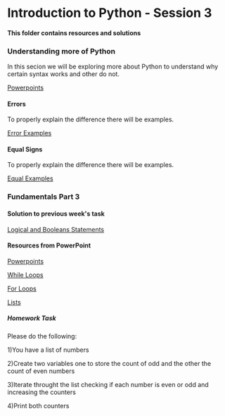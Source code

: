 # Introduction to Python - Session 3
#### This folder contains resources and solutions 

### Understanding more of Python
In this secion we will be exploring more about Python to understand why certain syntax works and other do not.

[Powerpoints](https://github.com/KeaganKozlowski/python-course/blob/main/Session%203/PowerPoints/Slides.md)
#### Errors
To properly explain the difference there will be examples.

[Error Examples](https://github.com/KeaganKozlowski/python-course/blob/main/Session%203/Types%20of%20Errors/Errors.md)
#### Equal Signs
To properly explain the difference there will be examples.

[Equal Examples](https://github.com/KeaganKozlowski/python-course/tree/main/Session%203/Equals%20Signs)
### Fundamentals Part 3
#### Solution to previous week's task
[Logical and Booleans Statements](https://github.com/KeaganKozlowski/python-course/blob/main/Session%203/Session%202%20-%20Logical%20%2B%20Boolean.py)
#### Resources from PowerPoint
[Powerpoints](https://github.com/KeaganKozlowski/python-course/tree/main/Session%203/PowerPoints/Slides.md)

[While Loops](https://github.com/KeaganKozlowski/python-course/blob/main/Session%203/PowerPoints/While%20Loop%20Examples/While%20loops.md)

[For Loops](https://github.com/KeaganKozlowski/python-course/blob/main/Session%203/PowerPoints/For%20Loop%20Examples/For%20loops.md)

[Lists](https://github.com/KeaganKozlowski/python-course/blob/main/Session%203/PowerPoints/List%20Example/Lists.md)
##### Homework Task
Please do the following:

1)You have a list of numbers

2)Create two variables one to store the count of odd and the other the count of even numbers

3)Iterate throught the list checking if each number is even or odd and increasing the counters

4)Print both counters



